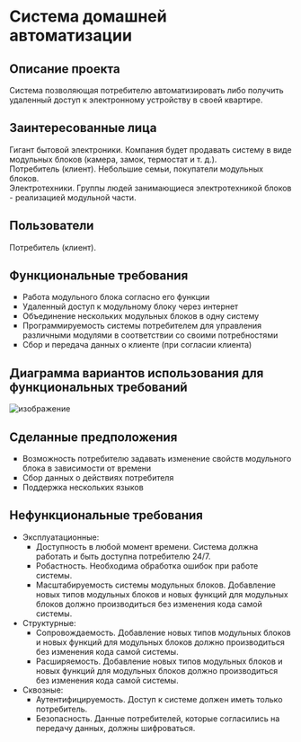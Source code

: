 # Система домашней автоматизации
## Описание проекта
Система позволяющая потребителю автоматизировать либо получить удаленный доступ к электронному устройству в своей квартире.
## Заинтересованные лица
  Гигант бытовой электроники. Компания будет продавать систему в виде модульных блоков (камера, замок, термостат и т. д.).<br>
  Потребитель (клиент). Небольшие семьи, покупатели модульных блоков.<br>
  Электротехники. Группы людей занимающиеся электротехникой блоков - реализацией модульной части.
## Пользователи
Потребитель (клиент).
## Функциональные требования
<ul type=square>
  <li>Работа модульного блока согласно его функции</li>
  <li>Удаленный доступ к модульному блоку через интернет</li>
  <li>Объединение нескольких модульных блоков в одну систему</li>
  <li>Программируемость системы потребителем для управления различными модулями в соответствии со своими потребностями</li>
  <li>Сбор и передача данных о клиенте (при согласии клиента)</li>
</ul>

## Диаграмма вариантов использования для функциональных требований
![изображение](https://github.com/RZNurullin/HSE_Software_architecture/assets/150607881/3b980f14-8b09-4de3-946c-c2c116a0e5d1)

## Сделанные предположения
<ul type=square>
  <li>Возможность потребителю задавать изменение свойств модульного блока в зависимости от времени</li>
  <li>Сбор данных о действиях потребителя</li>
  <li>Поддержка нескольких языков</li>
</ul>

## Нефункциональные требования
<ul type-circle>
  <li> Эксплуатационные:<br>
    <ul type=square>
      <li>Доступность в любой момент времени. Система должна работать и быть доступна потребителю 24/7.</li>
      <li>Робастность. Необходима обработка ошибок при работе системы.</li>
      <li>Масштабируемость системы модульных блоков. Добавление новых типов модульных блоков и новых функций для модульных блоков должно производиться без изменения кода самой системы.</li>
    </ul> 
  </li>
  <li> Структурные:<br>
    <ul type=square>
      <li>Сопровождаемость.  Добавление новых типов модульных блоков и новых функций для модульных блоков должно производиться без изменения кода самой системы. </li>
      <li>Расширяемость.  Добавление новых типов модульных блоков и новых функций для модульных блоков должно производиться без изменения кода самой системы.</li>
    </ul>
  </li>
  <li> Сквозные:<br>
    <ul type=square>
      <li>Аутентифицируемость. Доступ к системе должен иметь только потребитель. </li>
      <li>Безопасность. Данные потребителей, которые согласились на передачу данных, должны шифроваться.</li>
    </ul>
  </li>
</ul>
